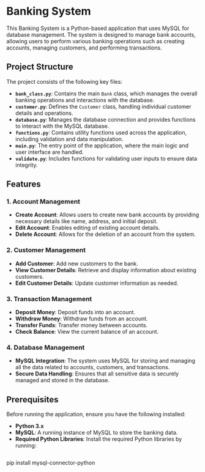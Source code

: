 # Banking System

This Banking System is a Python-based application that uses MySQL for database management. The system is designed to manage bank accounts, allowing users to perform various banking operations such as creating accounts, managing customers, and performing transactions.

## Project Structure

The project consists of the following key files:

- **`bank_class.py`**: Contains the main `Bank` class, which manages the overall banking operations and interactions with the database.
- **`customer.py`**: Defines the `Customer` class, handling individual customer details and operations.
- **`database.py`**: Manages the database connection and provides functions to interact with the MySQL database.
- **`functions.py`**: Contains utility functions used across the application, including validation and data manipulation.
- **`main.py`**: The entry point of the application, where the main logic and user interface are handled.
- **`validate.py`**: Includes functions for validating user inputs to ensure data integrity.

## Features

### 1. Account Management

- **Create Account**: Allows users to create new bank accounts by providing necessary details like name, address, and initial deposit.
- **Edit Account**: Enables editing of existing account details.
- **Delete Account**: Allows for the deletion of an account from the system.

### 2. Customer Management

- **Add Customer**: Add new customers to the bank.
- **View Customer Details**: Retrieve and display information about existing customers.
- **Edit Customer Details**: Update customer information as needed.

### 3. Transaction Management

- **Deposit Money**: Deposit funds into an account.
- **Withdraw Money**: Withdraw funds from an account.
- **Transfer Funds**: Transfer money between accounts.
- **Check Balance**: View the current balance of an account.

### 4. Database Management

- **MySQL Integration**: The system uses MySQL for storing and managing all the data related to accounts, customers, and transactions.
- **Secure Data Handling**: Ensures that all sensitive data is securely managed and stored in the database.

## Prerequisites

Before running the application, ensure you have the following installed:

- **Python 3.x**
- **MySQL**: A running instance of MySQL to store the banking data.
- **Required Python Libraries**: Install the required Python libraries by running:
  ```bash
 pip install mysql-connector-python
